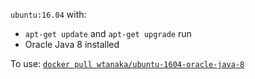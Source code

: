 `ubuntu:16.04` with:

* `apt-get update` and `apt-get upgrade` run
* Oracle Java 8 installed

To use: [`docker pull wtanaka/ubuntu-1604-oracle-java-8`](https://hub.docker.com/r/wtanaka/ubuntu-1604-oracle-java-8/)
